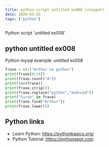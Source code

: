 ```yaml
---
title: python script untitled ex008 (snippet)
date: 2020-03-03
tags: ["python"]
---
```

Python script 'untitled ex008'


## python untitled ex008

Python mysql example: untitled ex008

```python
frase = str("Arthur no python")
print(frase[0:14])
print(frase.count("A"))
print(len(frase))
print(frase.strip())
print(frase.replace("python","android"))
print("Curso" in frase)
print(frase.find("Arthur"))
print(frase.lower())


```

## Python links

- Learn Python: https://pythonbasics.org/
- Python Tutorial: https://pythonspot.com
